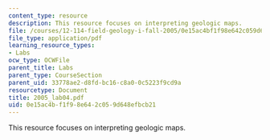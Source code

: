 ```yaml
---
content_type: resource
description: This resource focuses on interpreting geologic maps.
file: /courses/12-114-field-geology-i-fall-2005/0e15ac4bf1f98e642c059d648efbcb21_2005_lab04.pdf
file_type: application/pdf
learning_resource_types:
- Labs
ocw_type: OCWFile
parent_title: Labs
parent_type: CourseSection
parent_uid: 33778ae2-d8fd-bc16-c8a0-0c5223f9cd9a
resourcetype: Document
title: 2005_lab04.pdf
uid: 0e15ac4b-f1f9-8e64-2c05-9d648efbcb21
---
```

This resource focuses on interpreting geologic maps.

